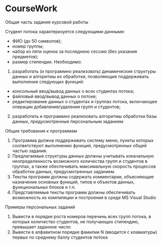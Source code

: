 # CourseWork
Общая часть задания курсовой работы
 
Студент потока характеризуется следующими данными:
- ФИО (до 50 символов);
- номер группы;
- набор из пяти оценок за последнюю сессию (без указания предметов);
- размер стипендии.
Необходимо:
1) разработать (и программно реализовать) динамические структуры данных и алгоритмы их обработки, позволяющие поддерживать выполнение следующих функций:
- консольный ввод/вывод данных о всех студентах потока;
- файловый ввод/вывод данных о потоке;
- редактирование данных о студентах и группах потока, включающее операции добавления/удаления групп и студентов;
2) разработать и программно реализовать алгоритмы обработки базы данных, предусмотренные персональным заданием
 
Общие требования к программам
 
1) Программа должна поддерживать систему меню, пункты которых соответствуют выполнению функций, предусмотренных общей частью задания.
2) Предлагаемые структуры данных должны учитывать изначальную неопределенность возможного количества групп и студентов в группах, а также обеспечивать максимальную скорость процессов обработки данных, предусмотренных заданием.
3) Тексты программ должны содержать комментарии, объясняющие назначение основных функций, типов и объектов данных, функциональных блоков и т.п.
4) Представляемые тексты программ должны обеспечивать возможность их компиляции и построения в среде MS Visual Studio
 
 
Примеры персональных заданий
 
1. Вывести в порядке роста номеров перечень всех групп потока, в которых количество студентов, не получающих стипендию, превышает заданное число
2. Вывести в алфавитном порядке фамилии N (вводится с клавиатуры) первых по среднему баллу студентов потока
